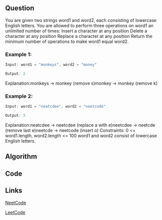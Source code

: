 ## Question
You are given two strings word1 and word2, each consisting of lowercase English letters.
You are allowed to perform three operations on word1 an unlimited number of times:
Insert a character at any position
Delete a character at any position
Replace a character at any position
Return the minimum number of operations to make word1 equal word2.
### Example 1:


```java
Input: word1 = "monkeys", word2 = "money"

Output: 2

```
Explanation:monkeys -> monkey (remove s)monkey -> monkey  (remove k)
### Example 2:


```java
Input: word1 = "neatcdee", word2 = "neetcode"

Output: 3

```
Explanation:neatcdee -> neetcdee  (replace a with e)neetcdee -> neetcde   (remove last e)neetcde  -> neetcode  (insert o)
Constraints:
0 <= word1.length, word2.length <= 100
word1 and word2 consist of lowercase English letters.


## Algorithm

## Code

## Links

[NeetCode](https://neetcode.io/problems/edit-distance)

[LeetCode](https://leetcode.com/problems/edit-distance)
